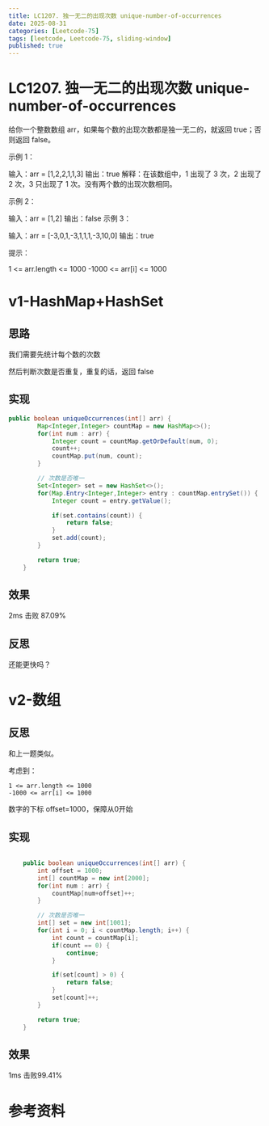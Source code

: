 ```yaml
---
title: LC1207. 独一无二的出现次数 unique-number-of-occurrences
date: 2025-08-31 
categories: [Leetcode-75]
tags: [leetcode, Leetcode-75, sliding-window]
published: true
---
```


# LC1207. 独一无二的出现次数 unique-number-of-occurrences

给你一个整数数组 arr，如果每个数的出现次数都是独一无二的，就返回 true；否则返回 false。

示例 1：

输入：arr = [1,2,2,1,1,3]
输出：true
解释：在该数组中，1 出现了 3 次，2 出现了 2 次，3 只出现了 1 次。没有两个数的出现次数相同。

示例 2：

输入：arr = [1,2]
输出：false
示例 3：

输入：arr = [-3,0,1,-3,1,1,1,-3,10,0]
输出：true
 

提示：

1 <= arr.length <= 1000
-1000 <= arr[i] <= 1000

# v1-HashMap+HashSet

## 思路

我们需要先统计每个数的次数

然后判断次数是否重复，重复的话，返回 false

## 实现

```java
public boolean uniqueOccurrences(int[] arr) {
        Map<Integer,Integer> countMap = new HashMap<>();
        for(int num : arr) {
            Integer count = countMap.getOrDefault(num, 0);
            count++;
            countMap.put(num, count);
        }

        // 次数是否唯一
        Set<Integer> set = new HashSet<>();
        for(Map.Entry<Integer,Integer> entry : countMap.entrySet()) {
            Integer count = entry.getValue();

            if(set.contains(count)) {
                return false;
            }
            set.add(count);
        }

        return true;    
    }
```

## 效果

2ms 击败 87.09%

## 反思

还能更快吗？

# v2-数组

## 反思

和上一题类似。

考虑到：

```
1 <= arr.length <= 1000
-1000 <= arr[i] <= 1000
```

数字的下标 offset=1000，保障从0开始

## 实现

```java

    public boolean uniqueOccurrences(int[] arr) {
        int offset = 1000;
        int[] countMap = new int[2000];
        for(int num : arr) {
            countMap[num+offset]++;
        }

        // 次数是否唯一
        int[] set = new int[1001];
        for(int i = 0; i < countMap.length; i++) {
            int count = countMap[i];
            if(count == 0) {
                continue;
            }

            if(set[count] > 0) {
                return false;
            }
            set[count]++;
        }

        return true;    
    }
```

## 效果

1ms 击败99.41%



# 参考资料